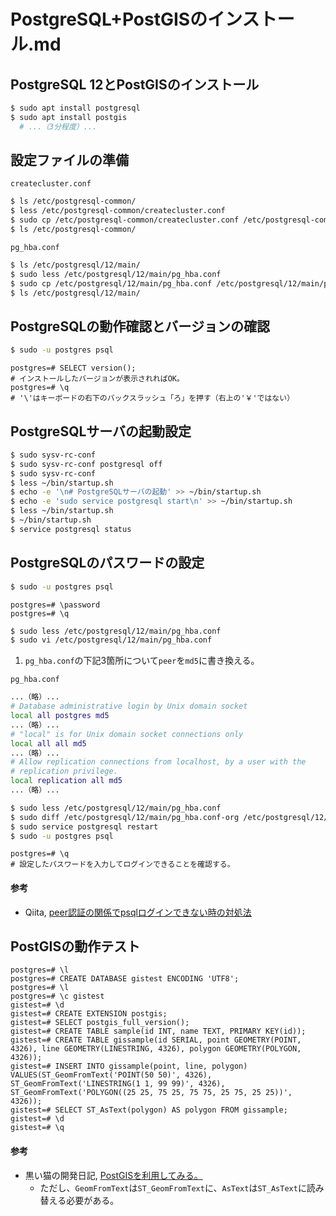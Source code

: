 # PostgreSQL+PostGISのインストール.md

## PostgreSQL 12とPostGISのインストール
```bash
$ sudo apt install postgresql
$ sudo apt install postgis
  # ...（3分程度）...
```

## 設定ファイルの準備
`createcluster.conf`
```bash
$ ls /etc/postgresql-common/
$ less /etc/postgresql-common/createcluster.conf
$ sudo cp /etc/postgresql-common/createcluster.conf /etc/postgresql-common/createcluster.conf-org
$ ls /etc/postgresql-common/
```

`pg_hba.conf`
```bash
$ ls /etc/postgresql/12/main/
$ sudo less /etc/postgresql/12/main/pg_hba.conf
$ sudo cp /etc/postgresql/12/main/pg_hba.conf /etc/postgresql/12/main/pg_hba.conf-org
$ ls /etc/postgresql/12/main/
```

## PostgreSQLの動作確認とバージョンの確認
```bash
$ sudo -u postgres psql
```

```pgsql
postgres=# SELECT version();
# インストールしたバージョンが表示されればOK。
postgres=# \q
# '\'はキーボードの右下のバックスラッシュ「ろ」を押す（右上の'￥'ではない）
```

## PostgreSQLサーバの起動設定
```bash
$ sudo sysv-rc-conf
$ sudo sysv-rc-conf postgresql off
$ sudo sysv-rc-conf
$ less ~/bin/startup.sh
$ echo -e '\n# PostgreSQLサーバの起動' >> ~/bin/startup.sh
$ echo -e 'sudo service postgresql start\n' >> ~/bin/startup.sh
$ less ~/bin/startup.sh
$ ~/bin/startup.sh
$ service postgresql status
```

## PostgreSQLのパスワードの設定
```bash
$ sudo -u postgres psql
```

```pgsql
postgres=# \password
postgres=# \q
```

```bash
$ sudo less /etc/postgresql/12/main/pg_hba.conf
$ sudo vi /etc/postgresql/12/main/pg_hba.conf
```
1. `pg_hba.conf`の下記3箇所について`peer`を`md5`に書き換える。

`pg_hba.conf`
```bash
...（略）...
# Database administrative login by Unix domain socket
local all postgres md5
...（略）...
# "local" is for Unix domain socket connections only
local all all md5
...（略）...
# Allow replication connections from localhost, by a user with the
# replication privilege.
local replication all md5
...（略）...
```

```bash
$ sudo less /etc/postgresql/12/main/pg_hba.conf
$ sudo diff /etc/postgresql/12/main/pg_hba.conf-org /etc/postgresql/12/main/pg_hba.conf
$ sudo service postgresql restart
$ sudo -u postgres psql
```

```pgsql
postgres=# \q
# 設定したパスワードを入力してログインできることを確認する。
```

#### 参考
- Qiita, [peer認証の関係でpsqlログインできない時の対処法](https://qiita.com/tomlla/items/9fa2feab1b9bd8749584)

## PostGISの動作テスト
```pgsql
postgres=# \l
postgres=# CREATE DATABASE gistest ENCODING 'UTF8';
postgres=# \l
postgres=# \c gistest
gistest=# \d
gistest=# CREATE EXTENSION postgis;
gistest=# SELECT postgis_full_version();
gistest=# CREATE TABLE sample(id INT, name TEXT, PRIMARY KEY(id));
gistest=# CREATE TABLE gissample(id SERIAL, point GEOMETRY(POINT, 4326), line GEOMETRY(LINESTRING, 4326), polygon GEOMETRY(POLYGON, 4326));
gistest=# INSERT INTO gissample(point, line, polygon) VALUES(ST_GeomFromText('POINT(50 50)', 4326), ST_GeomFromText('LINESTRING(1 1, 99 99)', 4326), ST_GeomFromText('POLYGON((25 25, 75 25, 75 75, 25 75, 25 25))', 4326));
gistest=# SELECT ST_AsText(polygon) AS polygon FROM gissample;
gistest=# \d
gistest=# \q
```

#### 参考
- 黒い猫の開発日記, [PostGISを利用してみる。](https://cats-mew.hatenadiary.org/entry/20090811/1249976482)
  - ただし、`GeomFromText`は`ST_GeomFromText`に、`AsText`は`ST_AsText`に読み替える必要がある。

